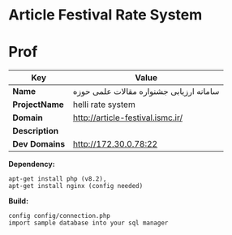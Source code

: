 # Article Festival Rate System

# **Prof**

| Key | Value                                   |
| ------ |-----------------------------------------|
| **Name** | سامانه ارزیابی جشنواره مقالات علمی حوزه |
| **ProjectName** | helli rate system                       |
| **Domain** | http://article-festival.ismc.ir/        |
| **Description** |                                         |
| **Dev Domains**| http://172.30.0.78:22                   |

**Dependency:**
```
apt-get install php (v8.2),
apt-get install nginx (config needed)
```

**Build:**
```
config config/connection.php
import sample database into your sql manager
```

